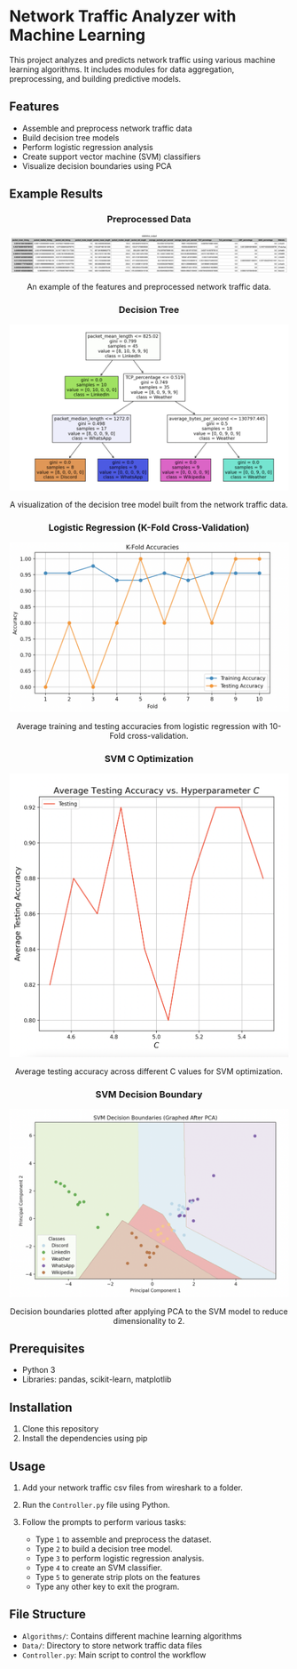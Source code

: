 # Network Traffic Analyzer with Machine Learning

This project analyzes and predicts network traffic using various machine learning algorithms. It includes modules for data aggregation, preprocessing, and building predictive models.

## Features

- Assemble and preprocess network traffic data
- Build decision tree models
- Perform logistic regression analysis
- Create support vector machine (SVM) classifiers
- Visualize decision boundaries using PCA

## Example Results

<center>

### Preprocessed Data

![Preprocessed Data](Examples/Preprocessed_Data.png)

An example of the features and preprocessed network traffic data.

### Decision Tree

![Decision Tree](Examples/Decision_Tree.png)

A visualization of the decision tree model built from the network traffic data.

### Logistic Regression (K-Fold Cross-Validation)

![Logistic Regression (K-Fold Cross-Validation)](Examples/Logistic_Regression_K-Fold.png)

Average training and testing accuracies from logistic regression with 10-Fold cross-validation.

### SVM C Optimization

![SVM C Optimization](Examples/SVM_C_Optimization.png)

Average testing accuracy across different C values for SVM optimization.

### SVM Decision Boundary

![SVM Decision Boundary](Examples/SVM_Decision_Boundary.png)

Decision boundaries plotted after applying PCA to the SVM model to reduce dimensionality to 2.

</center>

## Prerequisites

- Python 3
- Libraries: pandas, scikit-learn, matplotlib

## Installation

1. Clone this repository
2. Install the dependencies using pip

## Usage

1. Add your network traffic csv files from wireshark to a folder.
2. Run the `Controller.py` file using Python.
3. Follow the prompts to perform various tasks:

   - Type `1` to assemble and preprocess the dataset.
   - Type `2` to build a decision tree model.
   - Type `3` to perform logistic regression analysis.
   - Type `4` to create an SVM classifier.
   - Type `5` to generate strip plots on the features
   - Type any other key to exit the program.

## File Structure

- `Algorithms/`: Contains different machine learning algorithms
- `Data/`: Directory to store network traffic data files
- `Controller.py`: Main script to control the workflow

